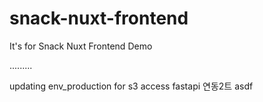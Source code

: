 # snack-nuxt-frontend
It's for Snack Nuxt Frontend Demo

.........

updating env_production for s3 access
fastapi 연동2트
asdf
